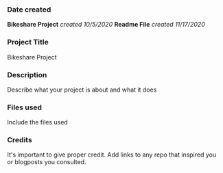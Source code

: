 ### Date created
**Bikeshare Project** *created 10/5/2020*
**Readme File** *created 11/17/2020*

### Project Title
Bikeshare Project 

### Description
Describe what your project is about and what it does

### Files used
Include the files used

### Credits
It's important to give proper credit. Add links to any repo that inspired you or blogposts you consulted.
